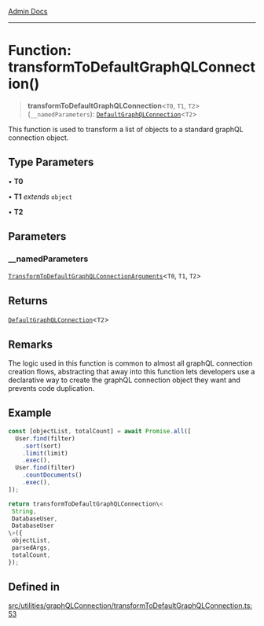 [Admin Docs](/)

***

# Function: transformToDefaultGraphQLConnection()

> **transformToDefaultGraphQLConnection**\<`T0`, `T1`, `T2`\>(`__namedParameters`): [`DefaultGraphQLConnection`](../../generateDefaultGraphQLConnection/type-aliases/DefaultGraphQLConnection.md)\<`T2`\>

This function is used to transform a list of objects to a standard graphQL connection object.

## Type Parameters

• **T0**

• **T1** *extends* `object`

• **T2**

## Parameters

### \_\_namedParameters

[`TransformToDefaultGraphQLConnectionArguments`](../type-aliases/TransformToDefaultGraphQLConnectionArguments.md)\<`T0`, `T1`, `T2`\>

## Returns

[`DefaultGraphQLConnection`](../../generateDefaultGraphQLConnection/type-aliases/DefaultGraphQLConnection.md)\<`T2`\>

## Remarks

The logic used in this function is common to almost all graphQL connection creation flows,
abstracting that away into this function lets developers use a declarative way to create the
graphQL connection object they want and prevents code duplication.

## Example

```ts
const [objectList, totalCount] = await Promise.all([
  User.find(filter)
    .sort(sort)
    .limit(limit)
    .exec(),
  User.find(filter)
    .countDocuments()
    .exec(),
]);

return transformToDefaultGraphQLConnection\<
 String,
 DatabaseUser,
 DatabaseUser
\>({
 objectList,
 parsedArgs,
 totalCount,
});
```

## Defined in

[src/utilities/graphQLConnection/transformToDefaultGraphQLConnection.ts:53](https://github.com/Suyash878/talawa-api/blob/cfd688207611ba245c99edd8dbaccb2cdbf6a043/src/utilities/graphQLConnection/transformToDefaultGraphQLConnection.ts#L53)
